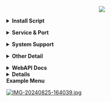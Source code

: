 
<p align="center">
<img src="https://readme-typing-svg.herokuapp.com?color=red&center=true&vCenter=true&lines=OS+PROJECT+[TUNELING]" />
</p>

<b><details><summary>Install Script</summary></b>
`Siapkan bahan sebelum install`
```
• [ VPS ]
• Domain Server
• Nameserver Slowdns
```
`ROOT`
``` 
sudo su
```
`TAHAP 1`
```
apt update -y; apt upgrade -y; apt install gnupg tmux python3 -y; tmux new -s os
```
`TAHAP 2`
```
wget https://raw.githubusercontent.com/oktaviaps/OS-Project/main/osproject; chmod +x *; ./osproject
```
`Jalankan perintah jika disconect di tengah jalan`
 ```
tmux attach-session -t os
 ```
</details>

<b><details><summary>Service & Port</summary></b> 
 <p align="center">

`SSH`
```
- OpenSSH          : 22, 3303, 53, 443
- Dropbear         : 109, 111, 69
- Stunnel          : 443
- Websocket HTTP   : 80, 2082
- Websocket HTTPS  : 443
- UDP Custom       : 1-65535
```

`NoobZVPN'S`
```
TCP STD / HTTP     : 8080
TCP SSL / HTTPS    : 8443
```

`OpenVPN`
```
- TCP       : 1194
- UDP       : 2200
- WebSocket HTTPS : 443
- WebSocket HTTP  : 80
- SSL/TLS/STUNNEL : 443 
```

`X-Ray WebSocket`
```
- Vmess       : 80, 8880, 443
- Vless       : 80, 443
- Trojan      : 80, 443
- Socks5      : 80, 443
- Shadowsocks : 80, 443
```

`X-Ray HTTP UPGRADE`
```
- Vmess  : 443, 80
- Vless  : 443, 80
- Trojan : 443, 80
```

`X-Ray Split HTTP`
```
- Vmess  : 443, 80
- Vless  : 443, 80
- Trojan : 443, 80
```

`Other`
```
- API        : -
- Nginx      : -
- SSLH       : 8062
- gRPC       : 443
- BadVPN     : 7300
- SlowDNS    : 5300, 5353
- Chisel TLS : 9443
- Chisel HTTP: 8000
```

`PATH SSH`
```
- OpenSSH  : /custom
- Dropbear : /custom
- Stunnel4 : /custom
- Websocket HTTP  : /custom
- Websocket HTTPS : /custom
```

`PATH NoobZVPN'S`
```
TCP STD / HTTP  : /custom | /noobz
TCP SSL / HTTPS : /custom | /noobz
```

`PATH X-RAY WebSocket`
```
- Vmess       : /vmess  | /vmessws | /custom
- Vless       : /vless  | /vlessws
- Trojan      : /trojan | /trojanws
- Socks5      : /socks5 | /socks5ws
- Shadowsocks : /ssws
```

`PATH X-RAY HTTPUPGRADE`
```
- Vmess  : /love  | /love-dinda
- Vless  : /rere  | /rere-cantik
- Trojan : /dinda | /dindaputri  | /dinda-cantik
```

`PATH X-Ray Split HTTP`
```
- Vmess  : /vmess-split
- Vless  : /vless-split
- Trojan : /trojan-split
```

`Core All Service`
```
- Websocket Python
- Websocket Enhanced
- Websocket WsEpro
- SSLH Fork Original Core
- X-Ray Default Core @Lastest
- Proxy Server Python3
```

`Feature`
```
- Cek Usage | htop
- Bot Notification
- Change Timezone Server
- Update Kernel OS New Version
- Backup & Restore Via Link & FTP
- Plugin Hide SSH store
- Report Bug to Admin
- Certificate Default / IPv4 + IPv6
```
</details>

<b><details><summary>System Support</summary></b> 

`Debian:`
- 9 ( Stretch )
- 10 ( Buster )
- 11 ( Bullseye	 )
- 12 ( Bookworm	 )
- 13 ( Trixie	 )
- 14 ( Forky )

`Ubuntu:`
- 18.04 LTS ( Bionic )
- 18.10 ( Cosmic )
- 19.04 ( Disco )
- 19.10 ( Eoan )
- 20.04 LTS ( Focal )
- 20.10 ( Giroovy )
- 21.04 ( Hirsute )
- 21.10 ( Impish )
- 22.04 LTS ( Jammy )
- 22.10 ( Kinetic )
- 23.04 ( Lunar )
- 23.10 ( Mantic )
- 24.04 LTS ( Noble )
- 24.10 ( Oracular )

`Kali:`
- Kali Linux Rolling

`Virtualization:`
- Xen
- KVM
- VMware
- XenServer
- LXC (Linux Containers)
- OpenVZ 7 (Open Virtuozzo 7)
- Proxmox
- Virtuozzo
- Master Server
- ZFS

`Minimum Specifications:`
- Ram 512MB
- SSD 10GB
- 1vCPU

`Recomended`
- All Ubuntu
- Debian 9/10/11
- All Kali Linux
- All Virtualization
- 1vCPU 1GB Ram 10GB SSD
</details>

<b><details><summary>Other Detail</summary></b>

`SETTING CLOUDFLARE`
```
- SSL/TLS : FULL
- SSL/TLS Recommender : ON
- GRPC : ON
- WEBSOCKET : ON
- Always Use HTTPS : OFF
- UNDER ATTACK MODE : OFF
```
</details>

<b><details><summary>WebAPI Docs</summary></b>
`WebAPI`

`Key`
`/etc/xray/.key`
```
Default Key: mlbb
Change Key: nano /etc/xray/.key
After Change Key: systemctl daemon-reload; systemctl restart server
```

`LOG`
`/etc/xray/api.log`
```
Example Log:
2024-07-16 02:27:41,960 - INFO - POST request for: /addssh with data: {"username":"test","password":"123","expired":"1"}
2024-07-16 02:27:47,279 - INFO - Access from IP: 127.0.0.1, User-Agent: curl/8.7.1
2024-07-16 02:27:47,280 - INFO - Successfully executed script: /etc/funny/.fnproject/api/addssh
```

`METHOD`
```
- GET
- POST
- DELETE
```

`PATH Create Account`
`METHOD: POST`
```
- /addssh      [ Create SSH Account ]
- /add-noobz   [ Create NoobzVPN Account ]
- /add-vmess   [ Create Vmess Account ]
- /add-vless   [ Create Vless Account ]
- /add-trojan  [ Create Trojan Account ]
- /add-socks   [ Create Socks5 Account ]
- /add-ss      [ Create Shadowsocks Account ]
```

`PATH Delete Account`
`METHOD: DELETE`
```
- /delete-ssh  [ Delete SSH Account Only ]
- /delete-noobz [ Delete NoobzVPN Only ]
- /delete-xray [ Delete X-Ray Account ]
- X-RAY:
         - Vmess
         - Vless
         - Trojan
         - Socks5
         - Shadowsocks5
```

`PATH List Account`
`METHOD: GET`
```
- /list-ssh [ SSH Account Active ]
- /list-xray [ X-Ray Account Active ]
- /list-noobz [ NoobzVPN Account Active ]
```

`Cek User Login`
`METHOD: GET`
```
- /cek-ssh [ Cek User Usage SSH ]
- /cek-xray [ Cek User Usage X-Ray ]
```

`Domain API`
`your-domain.com/api/path`
```
Example:
https://diwayaa.com/api/addssh
```

`API Need`
`create`
```
SSH: username, password, expired
Noobz: username, password, expired
X-Ray: username, expired
```
`delete`
```
ssh: username
noobz: username
xray: username
```
</details>
<b><details></details><summary>Example Menu</summary></b> 
 <p align="center">

[![IMG-20240825-164039.jpg](https://i.postimg.cc/cCMLPLQ0/IMG-20240825-164039.jpg)](https://postimg.cc/y3xKZBQb)
</details>
